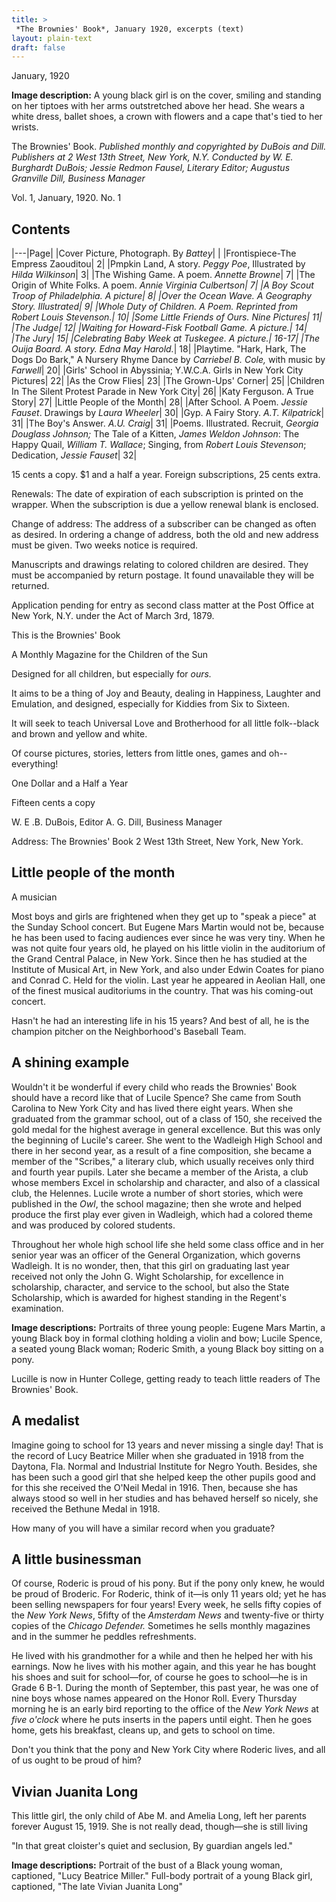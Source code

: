```yaml
---
title: >
 *The Brownies' Book*, January 1920, excerpts (text)
layout: plain-text
draft: false
---
```


January, 1920

**Image description:** A young black girl is on the cover, smiling and standing on her tiptoes with her arms outstretched above her head. She wears a white dress, ballet shoes, a crown with flowers and a cape that's tied to her wrists.

The Brownies' Book. *Published monthly and copyrighted by DuBois and Dill. Publishers at 2 West 13th Street, New York, N.Y. Conducted by W. E. Burghardt DuBois; Jessie Redmon Fausel, Literary Editor; Augustus Granville Dill, Business Manager*

Vol. 1, January, 1920. No. 1

## Contents
|---|Page|
|Cover Picture, Photograph. By *Battey*|    | 
|Frontispiece-The Empress Zaouditou|    2|
|Pmpkin Land, A story. *Peggy Poe*, Illustrated by *Hilda Wilkinson*|    3| 
|The Wishing Game. A poem. *Annette Browne*|    7| 
|The Origin of White Folks. A poem. *Annie Virginia Culbertson| 7|
|A Boy Scout Troop of Philadelphia. A picture|  8|
|Over the Ocean Wave. A Geography Story. Illustrated|   9|
|Whole Duty of Children. A Poem. Reprinted from *Robert Louis Stevenson.*|  10| 
|Some Little Friends of Ours. Nine Pictures|    11| 
|The Judge| 12|
|Waiting for Howard-Fisk Football Game. A picture.| 14| 
|The Jury|   15| 
|Celebrating Baby Week at Tuskegee. A picture.| 16-17|
|The Ouija Board. A story. *Edna May Harold*.*| 18|
|Playtime. "Hark, Hark, The Dogs Do Bark," A Nursery Rhyme Dance by *Carriebel B. Cole,* with music by *Farwell*|   20| 
|Girls' School in Abyssinia; Y.W.C.A. Girls in New York City Pictures|  22| 
|As the Crow Flies| 23| 
|The Grown-Ups' Corner| 25|
|Children In The Silent Protest Parade in New York City|    26|
|Katy Ferguson. A True Story|   27| 
|Little People of the Month| 28|
|After School. A Poem. *Jessie Fauset*. Drawings by *Laura Wheeler*|    30| 
|Gyp. A Fairy Story. *A.T. Kilpatrick*| 31| 
|The Boy's Answer. *A.U. Craig*|    31| 
|Poems. Illustrated. Recruit, *Georgia Douglass Johnson;* The Tale of a Kitten, *James Weldon Johnson*: The Happy Quail, *William T. Wallace*; Singing, from *Robert Louis Stevenson*; Dedication, *Jessie Fauset*| 32| 

15 cents a copy. $1 and a half a year. Foreign subscriptions, 25 cents extra.

Renewals: The date of expiration of each subscription is printed on the wrapper. When the subscription is due a yellow renewal blank is enclosed. 

Change of address: The address of a subscriber can be changed as often as desired. In ordering a change of address, both the old and new address must be given. Two weeks notice is required. 

Manuscripts and drawings relating to colored children are desired. They must be accompanied by return postage. It found unavailable they will be returned. 

Application pending for entry as second class matter at the Post Office at New York, N.Y. under the Act of March 3rd, 1879. 

This is the Brownies' Book

A Monthly Magazine for the Children of the Sun

Designed for all children, but especially for *ours.*

It aims to be a thing of Joy and Beauty, dealing in Happiness, Laughter and Emulation, and designed, especially for Kiddies from Six to Sixteen. 

It will seek to teach Universal Love and Brotherhood for all little folk--black and brown and yellow and white. 

Of course pictures, stories, letters from little ones, games and oh--everything!

One Dollar and a Half a Year

Fifteen cents a copy

W. E .B. DuBois,  Editor
A. G. Dill, Business Manager

Address: The Brownies' Book
2 West 13th Street, New York, New York.

## Little people of the month

A musician

Most boys and girls are frightened when they get up to "speak a piece" at the Sunday School concert. But Eugene Mars Martin would not be, because he has been used to facing audiences ever since he was very tiny. When he was not quite four years old, he played on his little violin in the auditorium of the Grand Central Palace, in New York. Since then he has studied at the Institute of Musical Art, in New York, and also under Edwin Coates for piano and Conrad C. Held for the violin. Last year he appeared in Aeolian Hall, one of the finest musical auditoriums in the country. That was his coming-out concert. 

Hasn't he had an interesting life in his 15 years? And best of all, he is the champion pitcher on the Neighborhood's Baseball Team. 

## A shining example

Wouldn't it be wonderful if every child who reads the Brownies' Book should have a record like that of Lucile Spence? She came from South Carolina to New York City and has lived there eight years. When she graduated from the grammar school, out of a class of 150, she received the gold medal for the highest average in general excellence. But this was only the beginning of Lucile's career. She went to the Wadleigh High School and there in her second year, as a result of a fine composition, she became a member of the "Scribes," a literary club, which usually receives only third and fourth year pupils. Later she became a member of the Arista, a club whose members Excel in scholarship and character, and also of a classical club, the Helennes. Lucile wrote a number of short stories, which were published in the *Owl*, the school magazine; then she wrote and helped produce the first play ever given in Wadleigh, which had a colored theme and was produced by colored students. 

Throughout her whole high school life she held some class office and in her senior year was an officer of the General Organization, which governs Wadleigh. It is no wonder, then, that this girl on graduating last year received not only the John G. Wight Scholarship, for excellence in scholarship, character, and service to the school, but also the State Scholarship, which is awarded for highest standing in the Regent's examination.

**Image descriptions:** Portraits of three young people: Eugene Mars Martin, a young Black boy in formal clothing holding a violin and bow; Lucile Spence, a seated young Black woman; Roderic Smith, a young Black boy sitting on a pony. 

Lucille is now in Hunter College, getting ready to teach little readers of The Brownies' Book. 

## A medalist

Imagine going to school for 13 years and never missing a single day! That is the record of Lucy Beatrice Miller when she graduated in 1918 from the Daytona, Fla. Normal and Industrial Institute for Negro Youth. Besides, she has been such a good girl that she helped keep the other pupils good and for this she received the O'Neil Medal in 1916. Then, because she has always stood so well in her studies and has behaved herself so nicely, she received the Bethune Medal in 1918. 

How many of you will have a similar record when you graduate? 

## A little businessman

Of course, Roderic is proud of his pony. But if the pony only knew, he would be proud of Broderic. For Roderic, think of it—is only 11 years old; yet he has been selling newspapers for four years! Every week, he sells fifty copies of the *New York News*, 5fifty of the *Amsterdam News* and twenty-five or thirty copies of the *Chicago Defender.* Sometimes he sells monthly magazines and in the summer he peddles refreshments. 

He lived with his grandmother for a while and then he helped her with his earnings. Now he lives with his mother again, and this year he has bought his shoes and suit for school—for, of course he goes to school—he is in Grade 6 B-1. During the month of September, this past year, he was one of nine boys whose names appeared on the Honor Roll. Every Thursday morning he is an early bird reporting to the office of the *New York News* at *five o'clock* where he puts inserts in the papers until eight. Then he goes home, gets his breakfast, cleans up, and gets to school on time. 

Don't you think that the pony and New York City where Roderic lives, and all of us ought to be proud of him? 

## Vivian Juanita Long

This little girl, the only child of Abe M. and Amelia Long, left her parents forever August 15, 1919. She is not really dead, though—she is still living

"In that great cloister's quiet and seclusion, 
By guardian angels led."

**Image descriptions:** Portrait of the bust of a Black young woman, captioned, "Lucy Beatrice Miller." Full-body portrait of a young Black girl, captioned, "The late Vivian Juanita Long"
